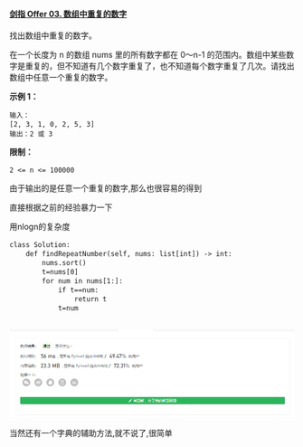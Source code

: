 #### [剑指 Offer 03. 数组中重复的数字](https://leetcode-cn.com/problems/shu-zu-zhong-zhong-fu-de-shu-zi-lcof/)

找出数组中重复的数字。


 在一个长度为 n 的数组 nums 里的所有数字都在 0～n-1 的范围内。数组中某些数字是重复的，但不知道有几个数字重复了，也不知道每个数字重复了几次。请找出数组中任意一个重复的数字。

**示例 1：**

```
输入：
[2, 3, 1, 0, 2, 5, 3]
输出：2 或 3 
```

 

**限制：**

```
2 <= n <= 100000
```



由于输出的是任意一个重复的数字,那么也很容易的得到

直接根据之前的经验暴力一下

用nlogn的复杂度

```
class Solution:
    def findRepeatNumber(self, nums: list[int]) -> int:
        nums.sort()
        t=nums[0]
        for num in nums[1:]:
            if t==num:
                return t
            t=num
        
```

![1618116522404](readme.assets/1618116522404.png)

当然还有一个字典的辅助方法,就不说了,很简单


